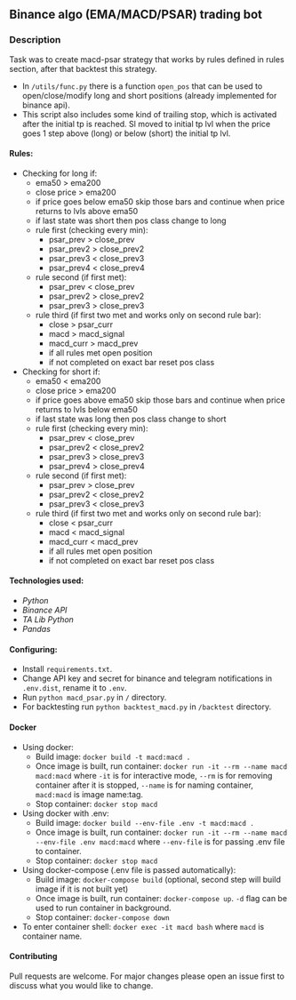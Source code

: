 ## Binance algo (EMA/MACD/PSAR) trading bot

### Description
Task was to create macd-psar strategy that works by rules defined in rules section, after that backtest this strategy.
- In ```/utils/func.py``` there is a function ```open_pos``` that can be used to open/close/modify long and short positions (already implemented for binance api).
- This script also includes some kind of trailing stop, which is activated after the initial tp is reached. Sl moved to initial tp lvl when the price goes 1 step above (long) or below (short) the initial tp lvl.

#### Rules:
- Checking for long if:
    - ema50 > ema200
    - close price > ema200
    - if price goes below ema50 skip those bars and continue when price returns to lvls above ema50
    - if last state was short then pos class change to long
    - rule first (checking every min):
      - psar_prev > close_prev
      - psar_prev2 > close_prev2
      - psar_prev3 < close_prev3
      - psar_prev4 < close_prev4
    - rule second (if first met):
      - psar_prev < close_prev
      - psar_prev2 > close_prev2
      - psar_prev3 > close_prev3
    - rule third (if first two met and works only on second rule bar):
      - close > psar_curr
      - macd > macd_signal
      - macd_curr > macd_prev
      - if all rules met open position
      - if not completed on exact bar reset pos class
- Checking for short if:
  - ema50 < ema200
  - close price > ema200
  - if price goes above ema50 skip those bars and continue when price returns to lvls below ema50
  - if last state was long then pos class change to short
  - rule first (checking every min):
    - psar_prev < close_prev
    - psar_prev2 < close_prev2
    - psar_prev3 > close_prev3
    - psar_prev4 > close_prev4
  - rule second (if first met):
    - psar_prev > close_prev
    - psar_prev2 < close_prev2
    - psar_prev3 < close_prev3
  - rule third (if first two met and works only on second rule bar):
    - close < psar_curr
    - macd < macd_signal
    - macd_curr < macd_prev
    - if all rules met open position
    - if not completed on exact bar reset pos class

    
#### Technologies used:
- *Python*
- *Binance API*
- *TA Lib Python*
- *Pandas*


#### Configuring:
- Install ```requirements.txt```.
- Change API key and secret for binance and telegram notifications in ```.env.dist```, rename it to ```.env```. 
- Run ```python macd_psar.py``` in ```/``` directory.
- For backtesting run ```python backtest_macd.py``` in ```/backtest``` directory.

#### Docker
- Using docker:
  - Build image: ```docker build -t macd:macd .```
  - Once image is built, run container: ```docker run -it --rm --name macd macd:macd``` where ```-it``` is for interactive mode, ```--rm``` is for removing container after it is stopped, ```--name``` is for naming container, ```macd:macd``` is image name:tag.
  - Stop container: ```docker stop macd```
- Using docker with .env:
  - Build image: ```docker build --env-file .env -t macd:macd .```
  - Once image is built, run container: ```docker run -it --rm --name macd --env-file .env macd:macd``` where ```--env-file``` is for passing .env file to container.
  - Stop container: ```docker stop macd```
- Using docker-compose (.env file is passed automatically):
  - Build image: ```docker-compose build``` (optional, second step will build image if it is not built yet)
  - Once image is built, run container: ```docker-compose up```. ```-d``` flag can be used to run container in background.
  - Stop container: ```docker-compose down```
- To enter container shell: ```docker exec -it macd bash``` where ```macd``` is container name.

#### Contributing
Pull requests are welcome. For major changes please open an issue first to discuss what you would like to change.